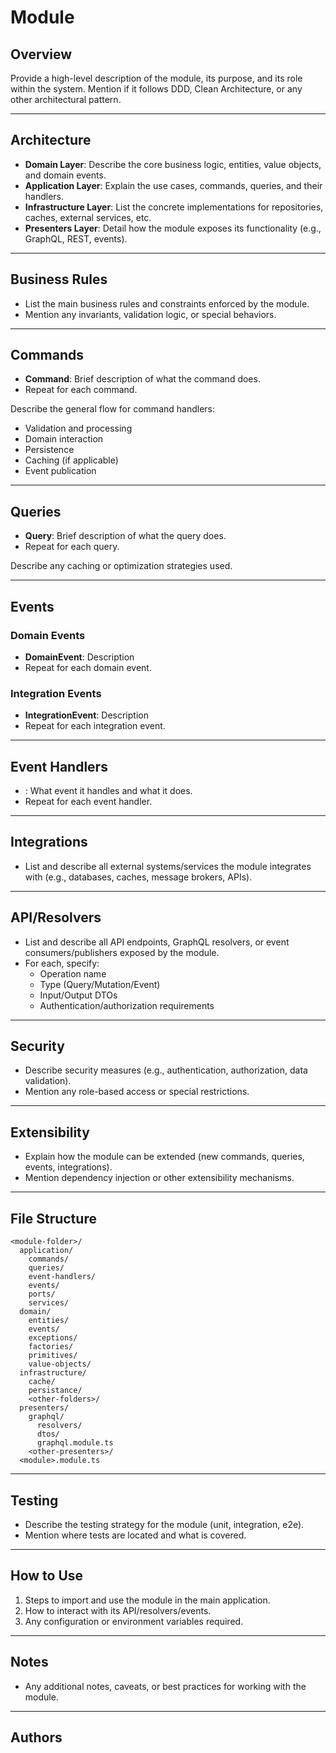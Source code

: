 # <Module Name> Module

## Overview

Provide a high-level description of the module, its purpose, and its role within the system. Mention if it follows DDD, Clean Architecture, or any other architectural pattern.

---

## Architecture

- **Domain Layer**: Describe the core business logic, entities, value objects, and domain events.
- **Application Layer**: Explain the use cases, commands, queries, and their handlers.
- **Infrastructure Layer**: List the concrete implementations for repositories, caches, external services, etc.
- **Presenters Layer**: Detail how the module exposes its functionality (e.g., GraphQL, REST, events).

---

## Business Rules

- List the main business rules and constraints enforced by the module.
- Mention any invariants, validation logic, or special behaviors.

---

## Commands

- **<CommandName>Command**: Brief description of what the command does.
- Repeat for each command.

Describe the general flow for command handlers:

- Validation and processing
- Domain interaction
- Persistence
- Caching (if applicable)
- Event publication

---

## Queries

- **<QueryName>Query**: Brief description of what the query does.
- Repeat for each query.

Describe any caching or optimization strategies used.

---

## Events

### Domain Events

- **<DomainEventName>DomainEvent**: Description
- Repeat for each domain event.

### Integration Events

- **<IntegrationEventName>IntegrationEvent**: Description
- Repeat for each integration event.

---

## Event Handlers

- **<EventHandlerName>**: What event it handles and what it does.
- Repeat for each event handler.

---

## Integrations

- List and describe all external systems/services the module integrates with (e.g., databases, caches, message brokers, APIs).

---

## API/Resolvers

- List and describe all API endpoints, GraphQL resolvers, or event consumers/publishers exposed by the module.
- For each, specify:
  - Operation name
  - Type (Query/Mutation/Event)
  - Input/Output DTOs
  - Authentication/authorization requirements

---

## Security

- Describe security measures (e.g., authentication, authorization, data validation).
- Mention any role-based access or special restrictions.

---

## Extensibility

- Explain how the module can be extended (new commands, queries, events, integrations).
- Mention dependency injection or other extensibility mechanisms.

---

## File Structure

```
<module-folder>/
  application/
    commands/
    queries/
    event-handlers/
    events/
    ports/
    services/
  domain/
    entities/
    events/
    exceptions/
    factories/
    primitives/
    value-objects/
  infrastructure/
    cache/
    persistance/
    <other-folders>/
  presenters/
    graphql/
      resolvers/
      dtos/
      graphql.module.ts
    <other-presenters>/
  <module>.module.ts
```

---

## Testing

- Describe the testing strategy for the module (unit, integration, e2e).
- Mention where tests are located and what is covered.

---

## How to Use

1. Steps to import and use the module in the main application.
2. How to interact with its API/resolvers/events.
3. Any configuration or environment variables required.

---

## Notes

- Any additional notes, caveats, or best practices for working with the module.

---

## Authors

<Your Team or Contributors>
